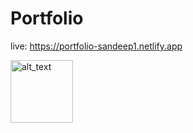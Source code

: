 # Portfolio 
live: https://portfolio-sandeep1.netlify.app

[<img alt="alt_text" width="100px" src="https://github.com/SandeepGurjar1/Portfolio/assets/101051507/0962e57b-16b6-4333-8596-544a91ed89ed" />](https://portfolio-sandeep1.netlify.app)
